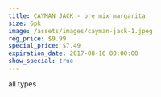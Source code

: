 ```yaml
---
title: CAYMAN JACK - pre mix margarita
size: 6pk
image: /assets/images/cayman-jack-1.jpeg
reg_price: $9.99
special_price: $7.49
expiration_date: 2017-08-16 00:00:00
show_special: true
---
```



all types